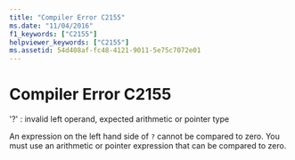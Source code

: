 ```yaml
---
title: "Compiler Error C2155"
ms.date: "11/04/2016"
f1_keywords: ["C2155"]
helpviewer_keywords: ["C2155"]
ms.assetid: 54d408af-fc48-4121-9011-5e75c7072e01
---
```

# Compiler Error C2155

'?' : invalid left operand, expected arithmetic or pointer type

An expression on the left hand side of `?` cannot be compared to zero. You must use an arithmetic or pointer expression that can be compared to zero.
